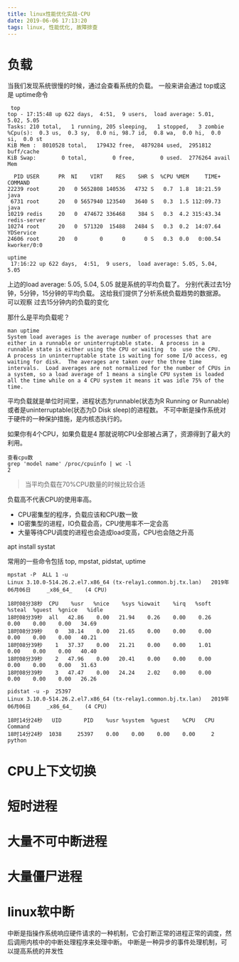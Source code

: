 ```yaml
---
title: linux性能优化实战-CPU
date: 2019-06-06 17:13:20
tags: linux, 性能优化, 故障排查
---
```


# 负载
当我们发现系统很慢的时候，通过会查看系统的负载。 一般来讲会通过 top或这是 uptime命令

``` shell
 top
top - 17:15:48 up 622 days,  4:51,  9 users,  load average: 5.01, 5.02, 5.05
Tasks: 210 total,   1 running, 205 sleeping,   1 stopped,   3 zombie
%Cpu(s):  0.3 us,  0.3 sy,  0.0 ni, 98.7 id,  0.8 wa,  0.0 hi,  0.0 si,  0.0 st
KiB Mem :  8010528 total,   179432 free,  4879284 used,  2951812 buff/cache
KiB Swap:        0 total,        0 free,        0 used.  2776264 avail Mem

  PID USER      PR  NI    VIRT    RES    SHR S  %CPU %MEM     TIME+ COMMAND
22239 root      20   0 5652808 140536   4732 S   0.7  1.8  18:21.59 java
 6731 root      20   0 5657940 123540   3640 S   0.3  1.5 112:09.73 java
10219 redis     20   0  474672 336468    384 S   0.3  4.2 315:43.34 redis-server
10274 root      20   0  571320  15488   2484 S   0.3  0.2  14:07.64 YDService
24606 root      20   0       0      0      0 S   0.3  0.0   0:00.54 kworker/0:0

uptime
 17:16:22 up 622 days,  4:51,  9 users,  load average: 5.05, 5.04, 5.05
```

上边的load average: 5.05, 5.04, 5.05 就是系统的平均负载了。 分别代表过去1分钟，5分钟，15分钟的平均负载。 这给我们提供了分析系统负载趋势的数据源。 
可以观察 过去15分钟内的负载的变化

那什么是平均负载呢？
``` shell
man uptime
System load averages is the average number of processes that are either in a runnable or uninterruptable state.  A process in a runnable state is either using the CPU or waiting  to  use the CPU.   
A process in uninterruptable state is waiting for some I/O access, eg waiting for disk.  The averages are taken over the three time intervals.  Load averages are not normalized for the number of CPUs in a system, so a load average of 1 means a single CPU system is loaded all the time while on a 4 CPU system it means it was idle 75% of the time.
```
平均负载就是单位时间里，进程状态为runnable(状态为R Running or Runnable)或者是uninterruptable(状态为D Disk sleep)的进程数。
不可中断是操作系统对于硬件的一种保护措施，是内核态执行的。

如果你有4个CPU，如果负载是4 那就说明CPU全部被占满了，资源得到了最大的利用。

``` shell
查看cpu数
grep 'model name' /proc/cpuinfo | wc -l
2
```

> 当平均负载在70%CPU数量的时候比较合适

负载高不代表CPU的使用率高。
* CPU密集型的程序，负载应该和CPU数一致
* IO密集型的进程，IO负载会高，CPU使用率不一定会高
* 大量等待CPU调度的进程也会造成load变高，CPU也会随之升高

apt install systat

常用的一些命令包括 top, mpstat, pidstat, uptime

``` shell
mpstat -P  ALL 1 -u
Linux 3.10.0-514.26.2.el7.x86_64 (tx-relay1.common.bj.tx.lan) 	2019年06月06日 	_x86_64_	(4 CPU)

18时08分38秒  CPU    %usr   %nice    %sys %iowait    %irq   %soft  %steal  %guest  %gnice   %idle
18时08分39秒  all   42.86    0.00   21.94    0.26    0.00    0.26    0.00    0.00    0.00   34.69
18时08分39秒    0   38.14    0.00   21.65    0.00    0.00    0.00    0.00    0.00    0.00   40.21
18时08分39秒    1   37.37    0.00   21.21    0.00    0.00    1.01    0.00    0.00    0.00   40.40
18时08分39秒    2   47.96    0.00   20.41    0.00    0.00    0.00    0.00    0.00    0.00   31.63
18时08分39秒    3   47.47    0.00   24.24    2.02    0.00    0.00    0.00    0.00    0.00   26.26

pidstat -u -p  25397
Linux 3.10.0-514.26.2.el7.x86_64 (tx-relay1.common.bj.tx.lan) 	2019年06月06日 	_x86_64_	(4 CPU)

18时14分24秒   UID       PID    %usr %system  %guest    %CPU   CPU  Command
18时14分24秒  1038     25397    0.00    0.00    0.00    0.00     2  python
```


# CPU上下文切换

# 短时进程

# 大量不可中断进程

# 大量僵尸进程

# linux软中断
中断是指操作系统响应硬件请求的一种机制，它会打断正常的进程正常的调度，然后调用内核中的中断处理程序来处理中断。 中断是一种异步的事件处理机制，可以提高系统的并发性





